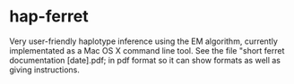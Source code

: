# hap-ferret
Very user-friendly haplotype inference using the EM algorithm, 
currently implementated as a Mac OS X command line tool.
See the file "short ferret documentation [date].pdf; in pdf format so it can show formats
as well as giving instructions.
